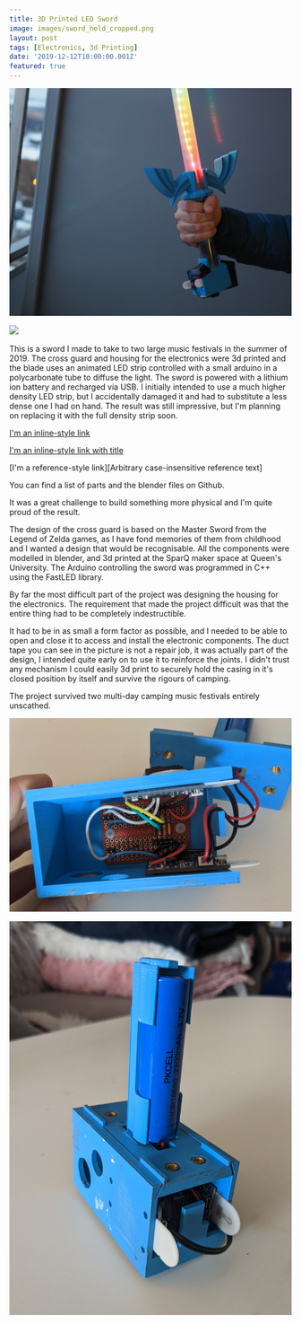 ```yaml
---
title: 3D Printed LED Sword
image: images/sword_held_cropped.png
layout: post
tags: [Electronics, 3d Printing]
date: '2019-12-12T10:00:00.001Z'
featured: true
---
```


![](./images/sword_held_cropped.png)

![](./images/sword_held.png)

This is a sword I made to take to two large music festivals in the summer of 2019. The cross guard and housing for the electronics were 3d printed and the blade uses an animated LED strip controlled with a small arduino in a polycarbonate tube to diffuse the light. The sword is powered with a lithium ion battery and recharged via USB. I initially intended to use a much higher density LED strip, but I accidentally damaged it and had to substitute a less dense one I had on hand. The result was still impressive, but I'm planning on replacing it with the full density strip soon. 

[I'm an inline-style link](https://www.google.com)

[I'm an inline-style link with title](https://www.google.com "Google's Homepage")

[I'm a reference-style link][Arbitrary case-insensitive reference text]

You can find a list of parts and the blender files on Github. 

It was a great challenge to build something more physical and I'm quite proud of the result.

The design of the cross guard is based on the Master Sword from the Legend of Zelda games, as I have fond memories of them from childhood and I wanted a design that would be recognisable. All the components were modelled in blender, and 3d printed at the SparQ maker space at Queen's University. The Arduino controlling the sword was programmed in C++ using the FastLED library. 

By far the most difficult part of the project was designing the housing for the electronics. The requirement that made the project difficult was that the entire thing had to be completely indestructible. 

It had to be in as small a form factor as possible, and I needed to be able to open and close it to access and install the electronic components. The duct tape you can see in the picture is not a repair job, it was actually part of the design, I intended quite early on to use it to reinforce the joints. I didn't trust any mechanism I could easily 3d print to securely hold the casing in it's closed position by itself and survive the rigours of camping.

The project survived two multi-day camping music festivals entirely unscathed. 

![](./images/electronics_open.jpg)

![](./images/housing_closed.jpg)
